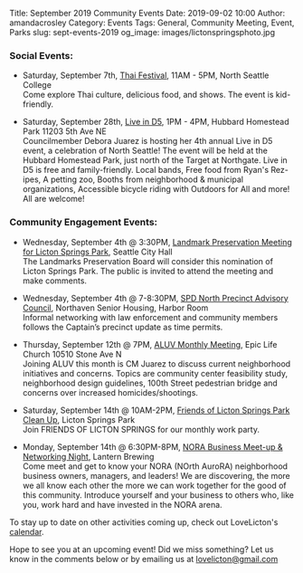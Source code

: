Title: September 2019 Community Events
Date: 2019-09-02 10:00
Author: amandacrosley
Category: Events
Tags: General, Community Meeting, Event, Parks
slug: sept-events-2019
og_image: images/lictonspringsphoto.jpg

### Social Events:

*   Saturday, September 7th, [Thai Festival](https://www.facebook.com/events/1024572477749729/), 11AM - 5PM, North Seattle College <br>
Come explore Thai culture, delicious food, and shows. The event is kid-friendly.

*   Saturday, September 28th, [Live in D5](https://www.facebook.com/events/665970490560117/), 1PM - 4PM, 
Hubbard Homestead Park 11203 5th Ave NE <br>
Councilmember Debora Juarez is hosting her 4th annual Live in D5 event, a celebration of North Seattle! The event will be held at the Hubbard Homestead Park, just north of the Target at Northgate. Live in D5 is free and family-friendly. Local bands, Free food from Ryan's Rez-ipes, A petting zoo, Booths from neighborhood & municipal organizations, Accessible bicycle riding with Outdoors for All
and more! All are welcome! 


### Community Engagement Events:

*   Wednesday, September 4th @ 3:30PM, [Landmark Preservation Meeting for Licton Springs Park](http://www.seattle.gov/Documents/Departments/Neighborhoods/HistoricPreservation/Landmarks/PublicNotices/LPBPublicNotice_Licton_Springs_Park.pdf), Seattle City Hall <br />
The Landmarks Preservation Board will consider this nomination of Licton Springs Park. The public is invited to attend the meeting and make comments. 

*   Wednesday, September 4th @ 7-8:30PM, [SPD North Precinct Advisory Council](https://docs.google.com/document/d/1l39_zia1nBDkCuxcw0ytptG66_6xUkhmhKKyqJQB8Dw), Northaven Senior Housing, Harbor Room  <br />
Informal networking with law enforcement and community members follows the Captain’s precinct update as time permits.

*   Thursday, September 12th @ 7PM, [ALUV Monthly Meeting](https://www.facebook.com/events/679460589199315/), Epic Life Church 10510 Stone Ave N<br />
Joining ALUV this month is CM Juarez to discuss current neighborhood initiatives and concerns. Topics are community center feasibility study, neighborhood design guidelines, 100th Street pedestrian bridge and concerns over increased homicides/shootings.

*   Saturday, September 14th @ 10AM-2PM, [Friends of Licton Springs Park Clean Up](https://lictonsprings.org/work_party.pdf), Licton Springs Park <br />
Join FRIENDS OF LICTON SPRINGS for our monthly work party.

*   Monday, September 14th @ 6:30PM-8PM, [NORA Business Meet-up & Networking Night](https://www.facebook.com/events/639197546489053/), Lantern Brewing <br />
Come meet and get to know your NORA (NOrth AuroRA) neighborhood business owners, managers, and leaders! We are discovering, the more we all know each other the more we can work together for the good of this community. Introduce yourself and your business to others who, like you, work hard and have invested in the NORA arena.

To stay up to date on other activities coming up, check out LoveLicton's [calendar](https://lovelicton.com/pages/community-calendar.html).

Hope to see you at an upcoming event!
Did we miss something? Let us know in the comments below or by emailing us at [lovelicton@gmail.com](mailto:lovelicton@gmail.com)
